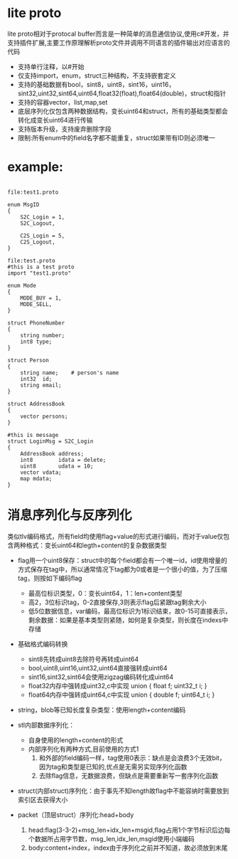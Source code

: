 # lite proto

lite proto相对于protocal buffer而言是一种简单的消息通信协议,使用c#开发，并支持插件扩展,主要工作原理解析proto文件并调用不同语言的插件输出对应语言的代码

- 支持单行注释，以#开始
- 仅支持import，enum，struct三种结构，不支持嵌套定义
- 支持的基础数据有bool，sint8，uint8，sint16，uint16，sint32,uint32,sint64,uint64,float32(float),float64(double)，struct和指针
- 支持的容器vector，list,map,set
- 底层序列化仅包含两种数据结构，变长uint64和struct，所有的基础类型都会转化成变长uint64进行传输 
- 支持版本升级，支持废弃删除字段
- 限制:所有enum中的field名字都不能重复，struct如果带有ID则必须唯一

# example:
<pre><code>
file:test1.proto

enum MsgID
{
	S2C_Login = 1,
	S2C_Logout,
	
	C2S_Login = 5,
	C2S_Logout,
}

file:test.proto
#this is a test proto
import "test1.proto"

enum Mode
{
	MODE_BUY = 1,
	MODE_SELL,
}

struct PhoneNumber
{
	string number;
	int8 type;
}

struct Person
{
	string name;	# person's name
	int32  id;
	string email;
}

struct AddressBook
{
	vector<Person> persons;
}

#this is message
struct LoginMsg = S2C_Login
{
	AddressBook address;
	int8 		idata = delete;
	uint8 		udata = 10;
	vector<int> vdata;
	map<int,string> mdata;
}
</code></pre>

# 消息序列化与反序列化
类似tlv编码格式，所有field均使用flag+value的形式进行编码，而对于value仅包含两种格式：变长uint64和legth+content的复杂数据类型

- flag用一个uint8保存：struct中的每个field都会有一个唯一id，id使用增量的方式保存在tag中，所以通常情况下tag都为0或者是一个很小的值，为了压缩tag，则按如下编码flag
	- 最高位标识类型，0：变长uint64，1：len+content类型
	- 高2，3位标识tag，0-2直接保存,3则表示flag后紧跟tag剩余大小
	- 低5位数据信息，var编码，最高位标识为1标识结束，故0-15可直接表示，剩余数据：如果是基本类型则紧随，如何是复杂类型，则长度在indexs中存储

- 基础格式编码转换
	- sint8先转成uint8去除符号再转成uint64
	- bool,uint8,uint16,uint32,uint64直接强转成uint64
	- sint16,sint32,sint64会使用zigzag编码转化成uint64
	- float32内存中强转成uint32,c中实现 union { float  f; uint32_t i; }
	- float64内存中强转成uint64,c中实现 union { double f; uint64_t i; }
- string，blob等已知长度复杂类型：使用length+content编码
- stl内部数据序列化：
	- 自身使用的length+content的形式
	- 内部序列化有两种方式,目前使用的方式1
		1. 和外部的field编码一样，tag使用0表示：缺点是会浪费3个无效bit，因为tag和类型是已知的,优点是无需另实现序列化函数
		2. 去除flag信息，无数据浪费，但缺点是需要重新写一套序列化函数
- struct(内部struct)序列化：由于事先不知length故flag中不能容纳时需要放到索引区去获得大小
- packet（顶层struct）序列化:head+body
	1. head:flag(3-3-2)+msg_len+idx_len+msgid,flag占用1个字节标识后边每个数据所占用字节数，msg_len,idx_len,msgid使用小端编码
	2. body:content+index，index由于序列化之前并不知道，故必须放到末尾